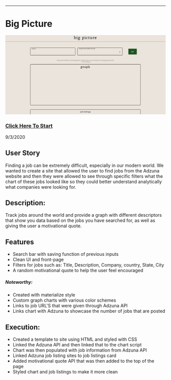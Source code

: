 

---

# Big Picture
![Alt Text](assets/Preview.png)
### [Click Here To Start](https://sakiskid.github.io/Big-Picture/)

9/3/2020 

## User Story
Finding a job can be extremely difficult, especially in our modern world.  We wanted to create a site that allowed the user to find jobs from the Adzuna website and then they were allowed to see through specific filters what the chart of these jobs looked like so they could better understand analytically what companies were looking for.

## Description:
Track jobs around the world and provide a graph with different descriptors that show you data based on the jobs you have searched for, as well as giving the user a motivational quote.

## Features
- Search bar with saving function of previous inputs
- Clean UI and front-page
- Filters for jobs such as: Title, Description, Company, country, State, City
- A random motivational quote to help the user feel encouraged

##### Noteworthy:
- Created with materialize style
- Custom graph charts with various color schemes
- Links to job URL'S that were given through Adzuna  API 
- Links chart with Adzuna to showcase the number of jobs that are posted

## Execution:
- Created a template to site using HTML and styled with CSS
- Linked the Adzuna API and then linked that to the chart script 
- Chart was then populated with job information from Adzuna API
- Linked Adzuna job listing sites to job listings card
- Added motivational quote API that was then added to the top of the page 
- Styled chart and job listings to make it more clean
